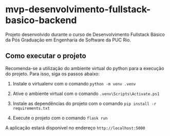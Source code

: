 # mvp-desenvolvimento-fullstack-basico-backend

Projeto desenvolvido durante o curso de Desenvolvimento Fullstack Básico da Pós Graduação em Engenharia de Software da PUC Rio.

## Como executar o projeto

Recomenda-se a utilização do ambiente virtual do python para a execução do projeto. Para isso, siga os passos abaixo:

1. Instale o virtualenv com o comando `python -m venv .venv`

2. Ative o ambiente virtual com o comando `.venv\Scripts\Activate.ps1`

3. Instale as dependências do projeto com o comando `pip install -r requirements.txt`

4. Execute o projeto com o comando `flask run`

A aplicação estará disponível no endereço `http://localhost:5000`
